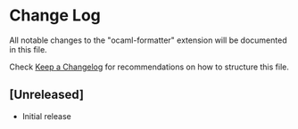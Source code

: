 # Change Log

All notable changes to the "ocaml-formatter" extension will be documented in this file.

Check [Keep a Changelog](http://keepachangelog.com/) for recommendations on how to structure this file.

## [Unreleased]

- Initial release